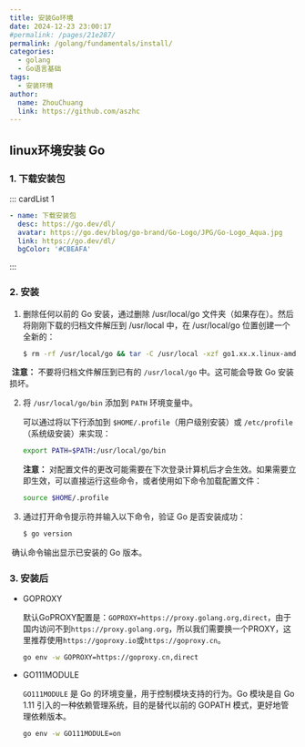 ```yaml
---
title: 安装Go环境
date: 2024-12-23 23:00:17
#permalink: /pages/21e287/
permalink: /golang/fundamentals/install/
categories:
  - golang
  - Go语言基础
tags:
  - 安装环境
author: 
  name: ZhouChuang
  link: https://github.com/aszhc
---
```


## linux环境安装 Go

### 1. 下载安装包
::: cardList 1
```yaml
- name: 下载安装包
  desc: https://go.dev/dl/
  avatar: https://go.dev/blog/go-brand/Go-Logo/JPG/Go-Logo_Aqua.jpg
  link: https://go.dev/dl/
  bgColor: '#CBEAFA'
```
:::

### 2. 安装

1. 删除任何以前的 Go 安装，通过删除 /usr/local/go 文件夹（如果存在）。然后将刚刚下载的归档文件解压到 /usr/local 中，在 /usr/local/go 位置创建一个全新的：

   ```bash
   $ rm -rf /usr/local/go && tar -C /usr/local -xzf go1.xx.x.linux-amd64.tar.gz
   ```

​	**注意：** 不要将归档文件解压到已有的 `/usr/local/go` 中。这可能会导致 Go 安装损坏。

2. 将 `/usr/local/go/bin` 添加到 `PATH` 环境变量中。

   可以通过将以下行添加到 `$HOME/.profile`（用户级别安装）或 `/etc/profile`（系统级安装）来实现：

   ```bash
   export PATH=$PATH:/usr/local/go/bin
   ```
   
   **注意：** 对配置文件的更改可能需要在下次登录计算机后才会生效。如果需要立即生效，可以直接运行这些命令，或者使用如下命令加载配置文件：
   
   ```bash
   source $HOME/.profile
   ```

3. 通过打开命令提示符并输入以下命令，验证 Go 是否安装成功：

   ```bash
   $ go version
   ```

​	确认命令输出显示已安装的 Go 版本。

### 3. 安装后

* GOPROXY 

  默认GoPROXY配置是：`GOPROXY=https://proxy.golang.org,direct`，由于国内访问不到`https://proxy.golang.org`，所以我们需要换一个PROXY，这里推荐使用`https://goproxy.io`或`https://goproxy.cn`。

  ```bash
  go env -w GOPROXY=https://goproxy.cn,direct
  ```

* GO111MODULE

  `GO111MODULE` 是 Go 的环境变量，用于控制模块支持的行为。Go 模块是自 Go 1.11 引入的一种依赖管理系统，目的是替代以前的 GOPATH 模式，更好地管理依赖版本。

  ```bash
  go env -w GO111MODULE=on
  ```

  

  
